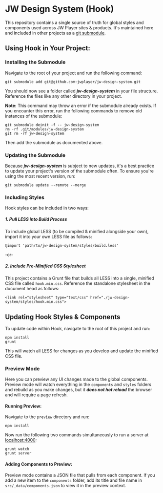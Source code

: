 # JW Design System (Hook)

This repository contains a single source of truth for global styles and components used across JW Player sites & products. It's maintained here and included in other projects as a [git submodule](https://git-scm.com/docs/git-submodule).

## Using Hook in Your Project:

### Installing the Submodule
Navigate to the root of your project and run the following command:
```
git submodule add git@github.com:jwplayer/jw-design-system.git
```
You should now see a folder called **_jw-design-system_** in your file structure. Reference the files like any other directory in your project.

**Note:** This command may throw an error if the submodule already exists. If you encounter this error, run the following commands to remove old instances of the submodule:
```
git submodule deinit -f -- jw-design-system
rm -rf .git/modules/jw-design-system
git rm -rf jw-design-system
```
Then add the submodule as documented above.

### Updating the Submodule
Because **_jw-design-system_** is subject to new updates, it's a best practice to update your project's version of the submodule often. To ensure you're using the most recent version, run:
```
git submodule update --remote --merge
```

### Including Styles
Hook styles can be included in two ways:

##### 1. Pull LESS into Build Process
To include global LESS (to be compiled & minified alongside your own), import it into your own LESS file as follows:
```
@import 'path/to/jw-design-system/styles/build.less'
```
-or-
##### 2. Include Pre-Minified CSS Stylesheet
This project contains a Grunt file that builds all LESS into a single, minified CSS file called `hook.min.css`. Reference the standalone stylesheet in the document head as follows:
```
<link rel="stylesheet" type="text/css" href="./jw-design-system/styles/hook.min.css">
```

## Updating Hook Styles & Components
To update code within Hook, navigate to the root of this project and run:
```
npm install
grunt
```
This will watch all LESS for changes as you develop and update the minified CSS file.

### Preview Mode
Here you can preview any UI changes made to the global components. Preview mode will watch everything in the `components` and `styles` folders and rebuild as you make changes, but it **_does not hot reload_** the browser and will require a page refresh.

#### Running Preview:
Navigate to the `preview` directory and run:
```
npm install
```
Now run the following two commands simultaneously to run a server at [localhost:4000](localhost:4000):
```
grunt watch
grunt server
```
#### Adding Components to Preview:
Preview mode contains a JSON file that pulls from each component. If you add a new item to the `components` folder, add its title and file name in `src/_data/components.json` to view it in the preview context.
